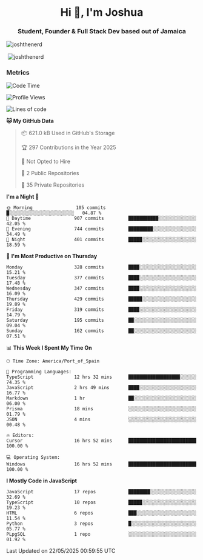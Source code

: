 <h1 align="center">Hi 👋, I'm Joshua</h1>
<h3 align="center">Student, Founder & Full Stack Dev based out of Jamaica</h3>

<p align="left"> <img src="https://komarev.com/ghpvc/?username=JoshTheDeveloperr" alt="joshthenerd" /> </p>

<p>&nbsp;<img align="center" src="https://github-readme-stats.vercel.app/api?username=JoshTheDeveloperr&show_icons=true&count_private=true" alt="joshthenerd" /></p>

### Metrics

<!--START_SECTION:waka-->
![Code Time](http://img.shields.io/badge/Code%20Time-1%2C289%20hrs%2058%20mins-blue)

![Profile Views](http://img.shields.io/badge/Profile%20Views-0-blue)

![Lines of code](https://img.shields.io/badge/From%20Hello%20World%20I%27ve%20Written-3.8%20million%20lines%20of%20code-blue)

**🐱 My GitHub Data** 

> 📦 621.0 kB Used in GitHub's Storage 
 > 
> 🏆 297 Contributions in the Year 2025
 > 
> 🚫 Not Opted to Hire
 > 
> 📜 2 Public Repositories 
 > 
> 🔑 35 Private Repositories 
 > 
**I'm a Night 🦉** 

```text
🌞 Morning                105 commits         █░░░░░░░░░░░░░░░░░░░░░░░░   04.87 % 
🌆 Daytime                907 commits         ███████████░░░░░░░░░░░░░░   42.05 % 
🌃 Evening                744 commits         █████████░░░░░░░░░░░░░░░░   34.49 % 
🌙 Night                  401 commits         █████░░░░░░░░░░░░░░░░░░░░   18.59 % 
```
📅 **I'm Most Productive on Thursday** 

```text
Monday                   328 commits         ████░░░░░░░░░░░░░░░░░░░░░   15.21 % 
Tuesday                  377 commits         ████░░░░░░░░░░░░░░░░░░░░░   17.48 % 
Wednesday                347 commits         ████░░░░░░░░░░░░░░░░░░░░░   16.09 % 
Thursday                 429 commits         █████░░░░░░░░░░░░░░░░░░░░   19.89 % 
Friday                   319 commits         ████░░░░░░░░░░░░░░░░░░░░░   14.79 % 
Saturday                 195 commits         ██░░░░░░░░░░░░░░░░░░░░░░░   09.04 % 
Sunday                   162 commits         ██░░░░░░░░░░░░░░░░░░░░░░░   07.51 % 
```


📊 **This Week I Spent My Time On** 

```text
🕑︎ Time Zone: America/Port_of_Spain

💬 Programming Languages: 
TypeScript               12 hrs 32 mins      ███████████████████░░░░░░   74.35 % 
JavaScript               2 hrs 49 mins       ████░░░░░░░░░░░░░░░░░░░░░   16.77 % 
Markdown                 1 hr                ██░░░░░░░░░░░░░░░░░░░░░░░   06.00 % 
Prisma                   18 mins             ░░░░░░░░░░░░░░░░░░░░░░░░░   01.79 % 
JSON                     4 mins              ░░░░░░░░░░░░░░░░░░░░░░░░░   00.48 % 

🔥 Editors: 
Cursor                   16 hrs 52 mins      █████████████████████████   100.00 % 

💻 Operating System: 
Windows                  16 hrs 52 mins      █████████████████████████   100.00 % 
```

**I Mostly Code in JavaScript** 

```text
JavaScript               17 repos            ████████░░░░░░░░░░░░░░░░░   32.69 % 
TypeScript               10 repos            █████░░░░░░░░░░░░░░░░░░░░   19.23 % 
HTML                     6 repos             ███░░░░░░░░░░░░░░░░░░░░░░   11.54 % 
Python                   3 repos             █░░░░░░░░░░░░░░░░░░░░░░░░   05.77 % 
PLpgSQL                  1 repo              ░░░░░░░░░░░░░░░░░░░░░░░░░   01.92 % 
```




 Last Updated on 22/05/2025 00:59:55 UTC
<!--END_SECTION:waka-->
